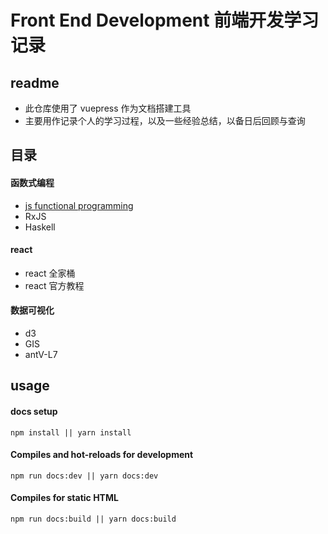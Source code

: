 # Front End Development 前端开发学习记录

## readme
- 此仓库使用了 vuepress 作为文档搭建工具
- 主要用作记录个人的学习过程，以及一些经验总结，以备日后回顾与查询


## 目录
#### 函数式编程
  - [js functional programming](./docs/functional-programming/js-fb/)
  - RxJS
  - Haskell

#### react
  - react 全家桶
  - react 官方教程

#### 数据可视化
  - d3
  - GIS
  - antV-L7


## usage
#### docs setup
```
npm install || yarn install
```

#### Compiles and hot-reloads for development

```
npm run docs:dev || yarn docs:dev
```

#### Compiles for static HTML
```
npm run docs:build || yarn docs:build
```
